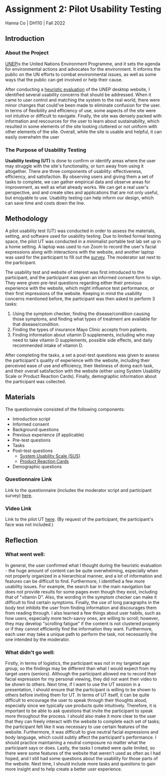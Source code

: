 # Assignment 2: Pilot Usability Testing

Hanna Co | DH110 | Fall 2022

## Introduction

### About the Project
[UNEP](https://www.unep.org/)is the United Nations Environment Programme, and it sets the agenda for environmental actions and advocates for the environment. It informs the public on the UN efforts to combat environmental issues, as well as some ways that the public can get involved or help their cause.

After conducting a [heuristic evaluation](https://github.com/hannaco/DH110/blob/main/Assignment1/README.md) of the UNEP desktop website, I identified several usability concerns that should be addressed. When it came to user control and matching the system to the real world, there were minor changes that could've been made to eliminate confusion for the user. In terms of flexibility and efficiency of use, some aspects of the site were not intuitive or difficult to navigate. Finally, the site was densely packed with information and rescources for the user to learn about sustainability, which resulted in some elements of the site looking cluttered or not uniform with other elements of the site. Overall, while the site is usable and helpful, it can easily overwhelm the user

### The Purpose of Usability Testing

**Usability testing (UT)** is done to confirm or identify areas where the user may struggle with the site's functionality, or turn away from using it altogether. There are three components of usability: effectiveness, efficiency, and satisfaction. By observing users and giving them a set of tasks to complete, we can gather empirical data and observe areas for improvement, as well as what already works. We can get a real user's perspective, and and create sites and applications that are not only useful, but enojyable to use. Usability testing can help inform our design, which can save time and costs down the line. 

## Methodology
A pilot usability test (UT) was conducted in order to assess the materials, setting, and software used for usability testing. Due to limited formal testing space, the pilot UT was conducted in a minimalist portable test lab set up in a home setting. A laptop was used to run Zoom to record the user's facial expressions along with interactions with the website, and another laptop was used for the participant to fill out the [survey](https://docs.google.com/forms/d/e/1FAIpQLScKkK4JFiPDIyvAw645oKG36WBJO_igeXGJS6PRohB4tHtyTA/viewform?usp=sf_link). The moderator sat next to the participant.

The usability test and website of interest was first introduced to the participant, and the participant was given an informed consent form to sign. They were given pre-test questions regarding either their previous experience with the website, which might influence test performance, or their first impressions of the website. Keeping in mind the usability concerns mentioned before, the participant was then asked to perform 3 tasks:

1. Using the symptom checker, finding the disease/condition causing those symptoms, and finding what types of treatment are available for that disease/condition.
3. Finding the types of insurance Mayo Clinic accepts from patients.
4. Finding information about vitamin D supplements, including who may need to take vitamin D supplements, possible side effects, and daily recommended intake of vitamin D.

After completing the tasks, a set a post-test questions was given to assess the participant's quality of experience with the website, including their perceived ease of use and efficiency, their likeliness of doing each task, and their overall satisfaction with the website (either using System Usability Scale or Product Reaction Cards). Finally, demographic information about the participant was collected.

## Materials

The questionnaire consisted of the following components:
* Introduction script
* Informed consent
* Background questions
* Previous experience (if applicable)
* Pre-test questions
* Tasks
* Post-test questions
  * [System Usability Scale (SUS)](https://www.usability.gov/how-to-and-tools/methods/system-usability-scale.html)
  * [Product Reaction Cards](https://www.nngroup.com/articles/microsoft-desirability-toolkit/)
* Demographic questions

### Questionnaire Link
Link to the questionnaire (includes the moderator script and participant survey) [here](https://forms.gle/VmJBdQ5eCcu7ktkCA).

### Video Link
Link to the pilot UT [here](https://drive.google.com/file/d/1NBCB_01-NReN6Kc6yMDuIweXLQnG1v2W/view?usp=sharing).
(By request of the participant, the participant's face was not included.)

## Reflection

### What went well:
In general, the user confirmed what I thought during the heuristic evaluation - the huge amount of content can be quite overwhelming, especially when not properly organized in a hierarchical manner, and a lot of information and features can be difficult to find. Furthermore, I identified a few more usability issues. For example, the search bar in the main navigation bar does not provide results for some pages even though they exist, including that of "vitamin D". Also, the wording in the symptom checker can make it difficult to find certain symptoms. Finally, the use of long paragraphs in the body text inhibits the user from finding information and discourages them from reading through. I also learned a few things about user habits, such as how users, especially more tech-savvy ones, are willing to scroll; however, they may develop "scrolling fatigue" if the content is not clustered properly or if they cannot efficiently find the information they want. Furthermore, each user may take a unique path to perform the task, not necessarily the one intended by the moderator.

### What didn't go well:
Firstly, in terms of logistics, the participant was not in my targeted age group, so the findings may be different than what I would expect from my target users (seniors). 
Although the participant allowed me to record their facial expression for my personal viewing, they did not want their video to be shown to others. Next time, if I want to use the UT session in a presentation, I should ensure that the participant is willing to be shown to others before inviting them for UT. In terms of UT itself, it can be quite difficult to encourage the user to speak through their thoughts aloud, especially since we typically use products quite intuitively. Therefore, it is important to be able to ask questions that invite the participant to speak more throughout the process. I should also make it more clear to the user that they can freely interact with the website to complete each set of tasks; the participant felt like it was necessary to use certain features of the website. Furthermore, it was difficult to give neutral facial expressions and body language, which could subtly affect the participant's performance. I should practice maintaining a neutral composure no matter what the participant says or does. Lastly, the tasks I created were quite limited, so there were some features of the website that weren't used as often as I had hoped, and I still had some questions about the usability for those parts of the website. Next time, I should include more tasks and questions to gain more insight and to help create a better user experience.


